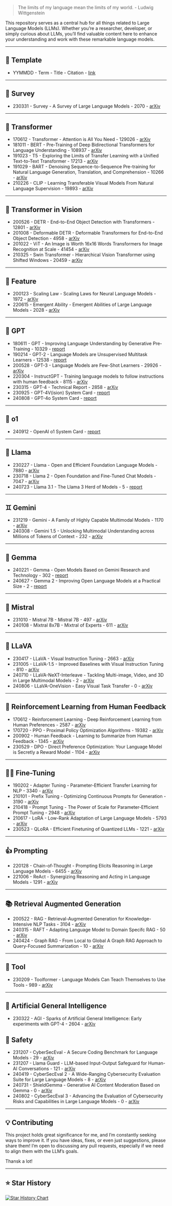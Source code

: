 > The limits of my language mean the limits of my world. - Ludwig Wittgenstein

This repository serves as a central hub for all things related to Large Language Models (LLMs). Whether you’re a researcher, developer, or simply curious about LLMs, you’ll find valuable content here to enhance your understanding and work with these remarkable language models. 

---
## 📌 Template
- YYMMDD - Term - Title - Citation - [link](https://www.arsenal.com)
---
## 📜 Survey
- 230331 - Survey - A Survey of Large Language Models - 2070 - [arXiv](https://arxiv.org/abs/2303.18223)
---
## 👑 Transformer
- 170612 - Transformer - Attention is All You Need - 129026 - [arXiv](https://arxiv.org/abs/1706.03762)
- 181011 - BERT - Pre-Training of Deep Bidirectional Transformers for Language Understanding - 108937 - [arXiv](https://arxiv.org/abs/1810.04805)
- 191023 - T5 - Exploring the Limits of Transfer Learning with a Unified Text-to-Text Transformer - 17213 - [arXiv](https://arxiv.org/abs/1910.10683)
- 191029 - BART - Denoising Sequence-to-Sequence Pre-training for Natural Language Generation, Translation, and Comprehension - 10266 - [arXiv](https://arxiv.org/abs/1910.13461)
- 210226 - CLIP - Learning Transferable Visual Models From Natural Language Supervision - 19893 - [arXiv](https://arxiv.org/abs/2103.00020)
---
## 📸 Transformer in Vision
- 200526 - DETR - End-to-End Object Detection with Transformers - 12801 - [arXiv](https://arxiv.org/abs/2005.12872)
- 201008 - Deformable DETR - Deformable Transformers for End-to-End Object Detection - 4958 - [arXiv](https://arxiv.org/abs/2010.04159)
- 201022 - ViT - An Image is Worth 16x16 Words Transformers for Image Recognition at Scale - 41454 - [arXiv](https://arxiv.org/abs/2010.11929)
- 210325 - Swin Transformer - Hierarchical Vision Transformer using Shifted Windows - 20459 - [arXiv](https://arxiv.org/abs/2103.14030)
---
## 🚩 Feature
- 200123 - Scaling Law - Scaling Laws for Neural Language Models - 1972 - [arXiv](https://arxiv.org/abs/2001.08361)
- 220615 - Emergent Ability - Emergent Abilities of Large Language Models - 2028 - [arXiv](https://arxiv.org/abs/2206.07682)
---
## 🤖 GPT
- 180611 - GPT - Improving Language Understanding by Generative Pre-Training - 10329 - [report](https://cdn.openai.com/research-covers/language-unsupervised/language_understanding_paper.pdf)
- 190214 - GPT-2 - Language Models are Unsupervised Multitask Learners - 12538 - [report](https://cdn.openai.com/better-language-models/language_models_are_unsupervised_multitask_learners.pdf)
- 200528 - GPT-3 - Language Models are Few-Shot Learners - 29926 - [arXiv](https://arxiv.org/abs/2005.14165)
- 220304 - InstructGPT - Training language models to follow instructions with human feedback - 8115 - [arXiv](https://arxiv.org/abs/2203.02155)
- 230315 - GPT-4 - Technical Report - 2858 - [arXiv](https://arxiv.org/abs/2303.08774)
- 230925 - GPT-4V(ision) System Card - [report](https://cdn.openai.com/papers/GPTV_System_Card.pdf)
- 240808 - GPT-4o System Card - [report](https://cdn.openai.com/gpt-4o-system-card.pdf)
---
## 💭 o1
- 240912 - OpenAI o1 System Card - [report](https://assets.ctfassets.net/kftzwdyauwt9/67qJD51Aur3eIc96iOfeOP/71551c3d223cd97e591aa89567306912/o1_system_card.pdf)
---
## 🦙 Llama
- 230227 - Llama - Open and Efficient Foundation Language Models - 7880 - [arXiv](https://arxiv.org/abs/2302.13971)
- 230718 - Llama 2 - Open Foundation and Fine-Tuned Chat Models - 7047 - [arXiv](https://arxiv.org/abs/2307.09288)
- 240723 - Llama 3.1 - The Llama 3 Herd of Models - 5 - [report](https://scontent.fsin15-2.fna.fbcdn.net/v/t39.2365-6/452387774_1036916434819166_4173978747091533306_n.pdf?_nc_cat=104&ccb=1-7&_nc_sid=3c67a6&_nc_ohc=t6egZJ8QdI4Q7kNvgFtFzvs&_nc_ht=scontent.fsin15-2.fna&oh=00_AYB-GFK6fEfINdSp2aOXtidS6BdWj-eRNVdnni0UD70p3Q&oe=66A67B0D)
---
## ♊ Gemini
- 231219 - Gemini - A Family of Highly Capable Multimodal Models - 1170 - [arXiv](https://arxiv.org/abs/2312.11805)
- 240308 - Gemini 1.5 - Unlocking Multimodal Understanding across Millions of Tokens of Context - 232 - [arXiv](https://arxiv.org/abs/2403.05530)
---
## 💎 Gemma
- 240221 - Gemma - Open Models Based on Gemini Research and Technology - 302 - [report](https://storage.googleapis.com/deepmind-media/gemma/gemma-report.pdf)
- 240627 - Gemma 2 - Improving Open Language Models at a Practical Size - 2 - [report](https://storage.googleapis.com/deepmind-media/gemma/gemma-2-report.pdf)
---
## 🍃 Mistral
- 231010 - Mistral 7B - Mistral 7B - 497 - [arXiv](https://arxiv.org/abs/2310.06825)
- 240108 - Mixtral 8x7B - Mixtral of Experts - 611 - [arXiv](https://arxiv.org/abs/2401.04088)
---
## 📸 LLaVA
- 230417 - LLaVA - Visual Instruction Tuning - 2663 - [arXiv](https://arxiv.org/abs/2304.08485)
- 231005 - LLaVA-1.5 - Improved Baselines with Visual Instruction Tuning - 810 - [arXiv](https://arxiv.org/abs/2310.03744)
- 240710 - LLaVA-NeXT-Interleave - Tackling Multi-image, Video, and 3D in Large Multimodal Models - 2 - [arXiv](https://arxiv.org/abs/2407.07895)
- 240806 - LLaVA-OneVision - Easy Visual Task Transfer - 0 - [arXiv](https://arxiv.org/abs/2408.03326)
---
## 🚀 Reinforcement Learning from Human Feedback
- 170612 - Reinforcement Learning - Deep Reinforcement Learning from Human Preferences - 2587 - [arXiv](https://arxiv.org/abs/1706.03741)
- 170720 - PPO - Proximal Policy Optimization Algorithms - 19382 - [arXiv](https://arxiv.org/abs/1707.06347)
- 200902 - Human Feedback - Learning to Summarize from Human Feedback - 1345 - [arXiv](https://arxiv.org/abs/2009.01325)
- 230529 - DPO - Direct Preference Optimization: Your Language Model is Secretly a Reward Model - 1104 - [arXiv](https://arxiv.org/abs/2305.18290)
---
## 👨‍🔧 Fine-Tuning
- 190202 - Adapter Tuning - Parameter-Efficient Transfer Learning for NLP - 3340 - [arXiv](https://arxiv.org/abs/1902.00751)
- 210101 - Prefix Tuning - Optimizing Continuous Prompts for Generation - 3190 - [arXiv](https://arxiv.org/abs/2101.00190)
- 210418 - Prompt Tuning - The Power of Scale for Parameter-Efficient Prompt Tuning - 2948 - [arXiv](https://arxiv.org/abs/2104.08691)
- 210617 - LoRA - Low-Rank Adaptation of Large Language Models - 5793 - [arXiv](https://arxiv.org/abs/2106.09685)
- 230523 - QLoRA - Efficient Finetuning of Quantized LLMs - 1221 - [arXiv](https://arxiv.org/abs/2305.14314)
---
## 👍 Prompting
- 220128 - Chain-of-Thought - Prompting Elicits Reasoning in Large Language Models - 6455 - [arXiv](https://arxiv.org/abs/2201.11903)
- 221006 - ReAct - Synergizing Reasoning and Acting in Language Models - 1291 - [arXiv](https://arxiv.org/abs/2210.03629)
---
## 📚 Retrieval Augmented Generation
- 200522 - RAG - Retrieval-Augmented Generation for Knowledge-Intensive NLP Tasks - 3104 - [arXiv](https://arxiv.org/abs/2005.11401)
- 240315 - RAFT - Adapting Language Model to Domain Specifc RAG - 50 - [arXiv](https://arxiv.org/abs/2403.10131)
- 240424 - Graph RAG - From Local to Global A Graph RAG Approach to Query-Focused Summarization - 10 - [arXiv](https://arxiv.org/abs/2404.16130)
---
## 🧰 Tool
- 230209 - Toolformer - Language Models Can Teach Themselves to Use Tools - 989 - [arXiv](https://arxiv.org/abs/2302.04761)
---
## 🧠 Artificial General Intelligence
- 230322 - AGI - Sparks of Artificial General Intelligence: Early experiments with GPT-4 - 2604 - [arXiv](https://arxiv.org/abs/2303.12712)
## 💂 Safety
- 231207 - CyberSecEval - A Secure Coding Benchmark for Language Models - 29 - [arXiv](https://arxiv.org/abs/2312.04724)
- 231207 - Llama Guard - LLM-based Input-Output Safeguard for Human-AI Conversations - 121 - [arXiv](https://arxiv.org/abs/2312.06674)
- 240419 - CyberSecEval 2 - A Wide-Ranging Cybersecurity Evaluation Suite for Large Language Models - 8 - [arXiv](https://arxiv.org/abs/2404.13161)
- 240731 - ShieldGemma - Generative AI Content Moderation Based on Gemma - 0 - [arXiv](https://arxiv.org/abs/2407.21772)
- 240802 - CyberSecEval 3 - Advancing the Evaluation of Cybersecurity Risks and Capabilities in Large Language Models - 0 - [arXiv](https://arxiv.org/abs/2408.01605)
---
## 💡 Contributing

This project holds great significance for me, and I’m constantly seeking ways to improve it. If you have ideas, fixes, or even just suggestions, please share them! I’m open to discussing any pull requests, especially if we need to align them with the LLM’s goals.

Thansk a lot!

---
## ⭐ Star History
[![Star History Chart](https://api.star-history.com/svg?repos=Jingkou1012/LLM-Paper&type=Date)](https://star-history.com/#Jingkou1012/LLM-Paper&Date)
